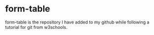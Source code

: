 # form-table
form-table is the repository I have added to my github while following a tutorial for git from w3schools.

